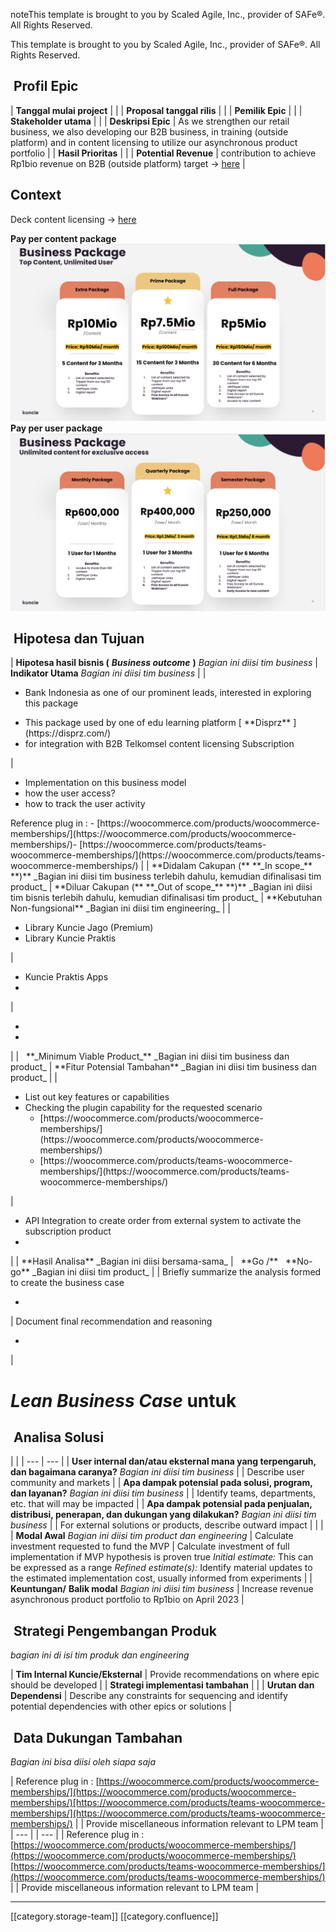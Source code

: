 noteThis template is brought to you by Scaled Agile, Inc., provider of SAFe®. All Rights Reserved.

This template is brought to you by Scaled Agile, Inc., provider of SAFe®. All Rights Reserved.


##  Profil Epic


|  **Tanggal mulai project**  |  | 
|  **Proposal tanggal rilis**  |  | 
|  **Pemilik Epic**  |  | 
|  **Stakeholder utama**  |  | 
|  **Deskripsi Epic**  | As we strengthen our retail business, we also developing our B2B business, in training (outside platform) and in content licensing to utilize our asynchronous product portfolio | 
|  **Hasil Prioritas**  |  | 
|  **Potential Revenue**  | contribution to achieve Rp1bio revenue on B2B (outside platform) target → [here](https://docs.google.com/spreadsheets/d/19QusoXMx__sJFi-NVHdOiyTdCvluI8Cj/edit#gid=287173125) | 




##  Context
Deck content licensing → [here](https://docs.google.com/presentation/d/1vMqmUF6pz8KZ4qaWus1hvnpOFaVljwo0/edit#slide=id.g20192d5b9c7_0_0)

 **Pay per content package** ![](images/storage/image-20230209-103719.png) **Pay per user package** ![](images/storage/image-20230209-103805.png)
##  Hipotesa dan Tujuan


|  **Hipotesa hasil bisnis (**  **_Business outcome_**  **)**  _Bagian ini diisi tim business_  |  **Indikator Utama**  _Bagian ini diisi tim business_  | 
| <ul><li>Bank Indonesia as one of our prominent leads, interested in exploring this package

</li><li>This package used by one of edu learning platform [ **Disprz** ](https://disprz.com/)

</li><li>for integration with B2B Telkomsel content licensing Subscription 

</li></ul> | <ul><li>Implementation on this business model

</li><li>how the user access?

</li><li>how to track the user activity

</li></ul>Reference plug in : - [https://woocommerce.com/products/woocommerce-memberships/](https://woocommerce.com/products/woocommerce-memberships/)- [https://woocommerce.com/products/teams-woocommerce-memberships/](https://woocommerce.com/products/teams-woocommerce-memberships/) | 
|  **Didalam Cakupan (**  **_In scope_**  **)**  _Bagian ini diisi tim business terlebih dahulu, kemudian difinalisasi tim product_  |  **Diluar Cakupan (**  **_Out of scope_**  **)**  _Bagian ini diisi tim bisnis terlebih dahulu, kemudian difinalisasi tim product_  |  **Kebutuhan Non-fungsional**  _Bagian ini diisi tim engineering_  | 
| <ul><li>Library Kuncie Jago (Premium)

</li><li>Library Kuncie Praktis

</li></ul> | <ul><li>Kuncie Praktis Apps

</li><li>

</li></ul> | <ul><li>

</li><li>

</li></ul> | 
|   **_Minimum Viable Product_**  _Bagian ini diisi tim business dan product_  |  **Fitur Potensial Tambahan**  _Bagian ini diisi tim business dan product_  | 
| <ul><li>List out key features or capabilities

</li><li>Checking the plugin capability for the requested scenario 

<ul><li>[https://woocommerce.com/products/woocommerce-memberships/](https://woocommerce.com/products/woocommerce-memberships/)

</li><li>[https://woocommerce.com/products/teams-woocommerce-memberships/](https://woocommerce.com/products/teams-woocommerce-memberships/)

</li></ul></li></ul> | <ul><li>API Integration to create order from external system to activate the subscription product

</li><li>

</li></ul> | 
|  **Hasil Analisa**  _Bagian ini diisi bersama-sama_  |   **Go /**   **No-go**  _Bagian ini diisi tim product_  | 
| Briefly summarize the analysis formed to create the business case<ul><li>

</li></ul> | Document final recommendation and reasoning<ul><li>

</li></ul> | 


#  _Lean Business Case_  untuk 

##  Analisa Solusi


|  | 
|  --- |  --- | 
|  **User internal dan/atau eksternal mana yang terpengaruh, dan bagaimana caranya?**  _Bagian ini diisi tim business_  | 
| Describe user community and markets | 
|  **Apa dampak potensial pada solusi, program, dan layanan?**  _Bagian ini diisi tim business_  | 
| Identify teams, departments, etc. that will may be impacted | 
|  **Apa dampak potensial pada penjualan, distribusi, penerapan, dan dukungan yang dilakukan?**  _Bagian ini diisi tim business_  | 
| For external solutions or products, describe outward impact | 
|  | 
|  **Modal Awal**  _Bagian ini diisi tim product dan engineering_  | Calculate investment requested to fund the MVP | Calculate investment of full implementation if MVP hypothesis is proven true _Initial estimate:_  This can be expressed as a range _Refined estimate(s):_  Identify material updates to the estimated implementation cost, usually informed from experiments | 
|  **Keuntungan/**  **Balik modal**  _Bagian ini diisi tim business_  | Increase revenue asynchronous product portfolio to Rp1bio on April 2023 | 


##  Strategi Pengembangan Produk
 _bagian ini di isi tim produk dan engineering_ 



|  **Tim Internal Kuncie/Eksternal**  | Provide recommendations on where epic should be developed | 
|  **Strategi implementasi tambahan**  |  | 
|  **Urutan dan Dependensi**  | Describe any constraints for sequencing and identify potential dependencies with other epics or solutions | 


##  Data Dukungan Tambahan
 _Bagian ini bisa diisi oleh siapa saja_ 



| Reference plug in : [https://woocommerce.com/products/woocommerce-memberships/](https://woocommerce.com/products/woocommerce-memberships/)[https://woocommerce.com/products/teams-woocommerce-memberships/](https://woocommerce.com/products/teams-woocommerce-memberships/) | 
| Provide miscellaneous information relevant to LPM team | 
|  --- | 
|  --- | 
| Reference plug in : [https://woocommerce.com/products/woocommerce-memberships/](https://woocommerce.com/products/woocommerce-memberships/)[https://woocommerce.com/products/teams-woocommerce-memberships/](https://woocommerce.com/products/teams-woocommerce-memberships/) | 
| Provide miscellaneous information relevant to LPM team | 





*****

[[category.storage-team]] 
[[category.confluence]] 
